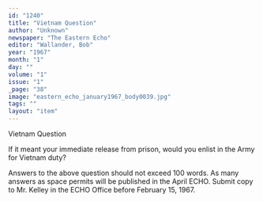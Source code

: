 ```yaml
---
id: "1240"
title: "Vietnam Question"
author: "Unknown"
newspaper: "The Eastern Echo"
editor: "Wallander, Bob"
year: "1967"
month: "1"
day: ""
volume: "1"
issue: "1"
_page: "38"
image: "eastern_echo_january1967_body0039.jpg"
tags: ""
layout: "item"
---
```

Vietnam Question

If it meant your immediate release from prison, would
you enlist in the Army for Vietnam duty?

Answers to the above question should not exceed 100 words.
As many answers as space permits will be published in the April
ECHO. Submit copy to Mr. Kelley in the ECHO Office before
February 15, 1967.
